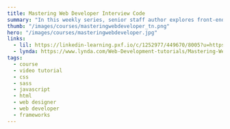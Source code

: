 ```yaml
---
title: Mastering Web Developer Interview Code
summary: "In this weekly series, senior staff author explores front-end and full-stack coding concepts that every developer should have in their toolkit. Tune in every Tuesday for a new tip."
thumb: "/images/courses/masteringwebdeveloper_tn.png"
hero: "/images/courses/masteringwebdeveloper.jpg"
links:
  - lil: https://linkedin-learning.pxf.io/c/1252977/449670/8005?u=https%3A%2F%2Fwww.linkedin.com%2Flearning%2Fmastering-web-developer-interview-code
  - lynda: https://www.lynda.com/Web-Development-tutorials/Mastering-Web-Developer-Interview-Code
tags:
  - course
  - video tutorial
  - css
  - sass
  - javascript
  - html
  - web designer
  - web developer
  - frameworks
---
```

